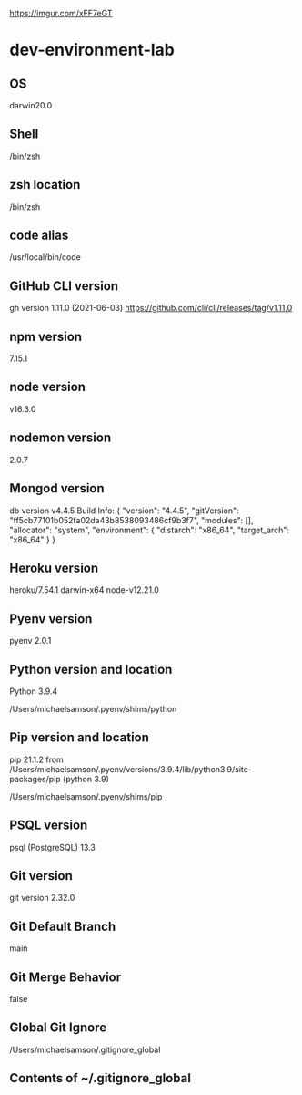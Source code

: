https://imgur.com/xFF7eGT

# dev-environment-lab

## OS

darwin20.0

## Shell

/bin/zsh

## zsh location

/bin/zsh

## code alias

/usr/local/bin/code

## GitHub CLI version

gh version 1.11.0 (2021-06-03)
https://github.com/cli/cli/releases/tag/v1.11.0

## npm version

7.15.1

## node version

v16.3.0

## nodemon version

2.0.7

## Mongod version

db version v4.4.5
Build Info: {
    "version": "4.4.5",
    "gitVersion": "ff5cb77101b052fa02da43b8538093486cf9b3f7",
    "modules": [],
    "allocator": "system",
    "environment": {
        "distarch": "x86_64",
        "target_arch": "x86_64"
    }
}

## Heroku version

heroku/7.54.1 darwin-x64 node-v12.21.0

## Pyenv version

pyenv 2.0.1

## Python version and location

Python 3.9.4

/Users/michaelsamson/.pyenv/shims/python

## Pip version and location

pip 21.1.2 from /Users/michaelsamson/.pyenv/versions/3.9.4/lib/python3.9/site-packages/pip (python 3.9)

/Users/michaelsamson/.pyenv/shims/pip

## PSQL version

psql (PostgreSQL) 13.3

## Git version

git version 2.32.0

## Git Default Branch

main

## Git Merge Behavior

false

## Global Git Ignore

/Users/michaelsamson/.gitignore_global

## Contents of ~/.gitignore_global


